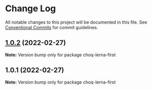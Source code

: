 # Change Log

All notable changes to this project will be documented in this file.
See [Conventional Commits](https://conventionalcommits.org) for commit guidelines.

## [1.0.2](https://github.com/chenyiyi01/lerna-01/compare/v1.0.1...v1.0.2) (2022-02-27)

**Note:** Version bump only for package choq-lerna-first





## 1.0.1 (2022-02-27)

**Note:** Version bump only for package choq-lerna-first
